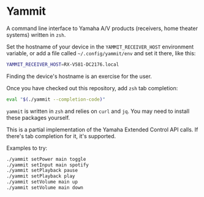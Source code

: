 # Yammit

A command line interface to Yamaha A/V products (receivers, home theater systems)
written in `zsh`.

Set the hostname of your device in the `YAMMIT_RECEIVER_HOST` environment variable,
or add a file called `~/.config/yammit/env` and set it there, like this:

```sh
YAMMIT_RECEIVER_HOST=RX-V581-DC2176.local
```

Finding the device's hostname is an exercise for the user.

Once you have checked out this repository, add `zsh` tab completion:

```sh
eval "$(./yammit --completion-code)"
```

`yammit` is written in `zsh` and relies on `curl` and `jq`.
You may need to install these packages yourself.

This is a partial implementation of the Yamaha Extended Control API calls.
If there's tab completion for it, it's supported.

Examples to try:

```sh
./yammit setPower main toggle
./yammit setInput main spotify
./yammit setPlayback pause
./yammit setPlayback play
./yammit setVolume main up
./yammit setVolume main down
```
